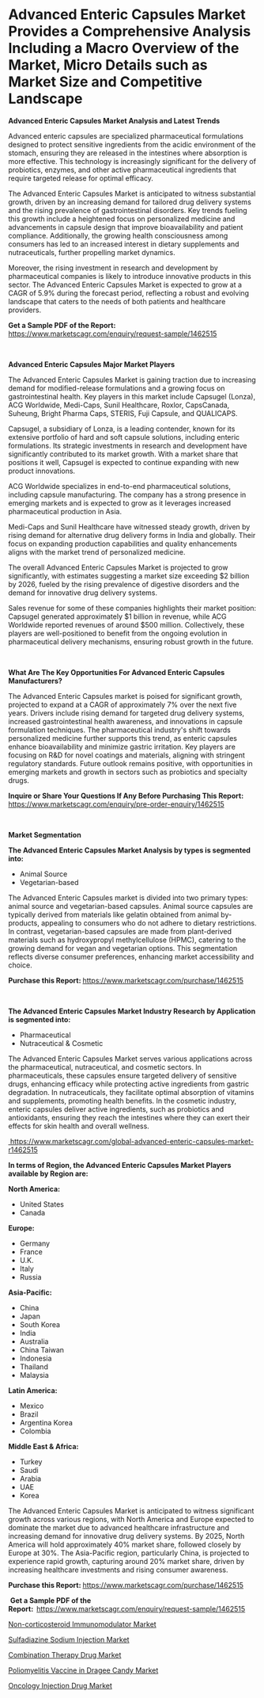 <p><h1>Advanced Enteric Capsules Market Provides a Comprehensive Analysis Including a Macro Overview of the Market, Micro Details such as Market Size and Competitive Landscape</h1></p><p><strong>Advanced Enteric Capsules Market Analysis and Latest Trends</strong></p>
<p><p>Advanced enteric capsules are specialized pharmaceutical formulations designed to protect sensitive ingredients from the acidic environment of the stomach, ensuring they are released in the intestines where absorption is more effective. This technology is increasingly significant for the delivery of probiotics, enzymes, and other active pharmaceutical ingredients that require targeted release for optimal efficacy.</p><p>The Advanced Enteric Capsules Market is anticipated to witness substantial growth, driven by an increasing demand for tailored drug delivery systems and the rising prevalence of gastrointestinal disorders. Key trends fueling this growth include a heightened focus on personalized medicine and advancements in capsule design that improve bioavailability and patient compliance. Additionally, the growing health consciousness among consumers has led to an increased interest in dietary supplements and nutraceuticals, further propelling market dynamics.</p><p>Moreover, the rising investment in research and development by pharmaceutical companies is likely to introduce innovative products in this sector. The Advanced Enteric Capsules Market is expected to grow at a CAGR of 5.9% during the forecast period, reflecting a robust and evolving landscape that caters to the needs of both patients and healthcare providers.</p></p>
<p><strong>Get a Sample PDF of the Report:&nbsp;</strong> <a href="https://www.marketscagr.com/enquiry/request-sample/1462515?utm_campaign=2003&utm_medium=2&utm_source=Github&utm_content=ia&utm_term=09032025&utm_id=advanced-enteric-capsules">https://www.marketscagr.com/enquiry/request-sample/1462515</a></p>
<p>&nbsp;</p>
<p><strong>Advanced Enteric Capsules Major Market Players</strong></p>
<p><p>The Advanced Enteric Capsules Market is gaining traction due to increasing demand for modified-release formulations and a growing focus on gastrointestinal health. Key players in this market include Capsugel (Lonza), ACG Worldwide, Medi-Caps, Sunil Healthcare, Roxlor, CapsCanada, Suheung, Bright Pharma Caps, STERIS, Fuji Capsule, and QUALICAPS. </p><p>Capsugel, a subsidiary of Lonza, is a leading contender, known for its extensive portfolio of hard and soft capsule solutions, including enteric formulations. Its strategic investments in research and development have significantly contributed to its market growth. With a market share that positions it well, Capsugel is expected to continue expanding with new product innovations. </p><p>ACG Worldwide specializes in end-to-end pharmaceutical solutions, including capsule manufacturing. The company has a strong presence in emerging markets and is expected to grow as it leverages increased pharmaceutical production in Asia. </p><p>Medi-Caps and Sunil Healthcare have witnessed steady growth, driven by rising demand for alternative drug delivery forms in India and globally. Their focus on expanding production capabilities and quality enhancements aligns with the market trend of personalized medicine.</p><p>The overall Advanced Enteric Capsules Market is projected to grow significantly, with estimates suggesting a market size exceeding $2 billion by 2026, fueled by the rising prevalence of digestive disorders and the demand for innovative drug delivery systems.</p><p>Sales revenue for some of these companies highlights their market position: Capsugel generated approximately $1 billion in revenue, while ACG Worldwide reported revenues of around $500 million. Collectively, these players are well-positioned to benefit from the ongoing evolution in pharmaceutical delivery mechanisms, ensuring robust growth in the future.</p></p>
<p>&nbsp;</p>
<p><strong>What Are The Key Opportunities For Advanced Enteric Capsules Manufacturers?</strong></p>
<p><p>The Advanced Enteric Capsules market is poised for significant growth, projected to expand at a CAGR of approximately 7% over the next five years. Drivers include rising demand for targeted drug delivery systems, increased gastrointestinal health awareness, and innovations in capsule formulation techniques. The pharmaceutical industry's shift towards personalized medicine further supports this trend, as enteric capsules enhance bioavailability and minimize gastric irritation. Key players are focusing on R&D for novel coatings and materials, aligning with stringent regulatory standards. Future outlook remains positive, with opportunities in emerging markets and growth in sectors such as probiotics and specialty drugs.</p></p>
<p><strong>Inquire or Share Your Questions If Any Before Purchasing This Report:</strong> <a href="https://www.marketscagr.com/enquiry/pre-order-enquiry/1462515?utm_campaign=2003&utm_medium=2&utm_source=Github&utm_content=ia&utm_term=09032025&utm_id=advanced-enteric-capsules">https://www.marketscagr.com/enquiry/pre-order-enquiry/1462515</a></p>
<p>&nbsp;</p>
<p><strong>Market Segmentation</strong></p>
<p><strong>The Advanced Enteric Capsules Market Analysis by types is segmented into:</strong></p>
<p><ul><li>Animal Source</li><li>Vegetarian-based</li></ul></p>
<p><p>The Advanced Enteric Capsules market is divided into two primary types: animal source and vegetarian-based capsules. Animal source capsules are typically derived from materials like gelatin obtained from animal by-products, appealing to consumers who do not adhere to dietary restrictions. In contrast, vegetarian-based capsules are made from plant-derived materials such as hydroxypropyl methylcellulose (HPMC), catering to the growing demand for vegan and vegetarian options. This segmentation reflects diverse consumer preferences, enhancing market accessibility and choice.</p></p>
<p><strong>Purchase this Report:&nbsp;</strong><a href="https://www.marketscagr.com/purchase/1462515?utm_campaign=2003&utm_medium=2&utm_source=Github&utm_content=ia&utm_term=09032025&utm_id=advanced-enteric-capsules">https://www.marketscagr.com/purchase/1462515</a></p>
<p>&nbsp;</p>
<p><strong>The Advanced Enteric Capsules Market Industry Research by Application is segmented into:</strong></p>
<p><ul><li>Pharmaceutical</li><li>Nutraceutical & Cosmetic</li></ul></p>
<p><p>The Advanced Enteric Capsules Market serves various applications across the pharmaceutical, nutraceutical, and cosmetic sectors. In pharmaceuticals, these capsules ensure targeted delivery of sensitive drugs, enhancing efficacy while protecting active ingredients from gastric degradation. In nutraceuticals, they facilitate optimal absorption of vitamins and supplements, promoting health benefits. In the cosmetic industry, enteric capsules deliver active ingredients, such as probiotics and antioxidants, ensuring they reach the intestines where they can exert their effects for skin health and overall wellness.</p></p>
<p><a href="https://www.marketscagr.com/global-advanced-enteric-capsules-market-r1462515?utm_campaign=2003&utm_medium=2&utm_source=Github&utm_content=ia&utm_term=09032025&utm_id=advanced-enteric-capsules">&nbsp;https://www.marketscagr.com/global-advanced-enteric-capsules-market-r1462515</a></p>
<p><strong>In terms of Region, the Advanced Enteric Capsules Market Players available by Region are:</strong></p>
<p>
    <p> <strong> North America: </strong>
        <ul>
            <li>United States</li>
            <li>Canada</li>
        </ul>
        </p> 
    <p> <strong> Europe: </strong>
        <ul>
            <li>Germany</li>
            <li>France</li>
            <li>U.K.</li>
            <li>Italy</li>
            <li>Russia</li>
        </ul>
        </p> 
    <p> <strong> Asia-Pacific: </strong>
        <ul>
            <li>China</li>
            <li>Japan</li>
            <li>South Korea</li>
            <li>India</li>
            <li>Australia</li>
            <li>China Taiwan</li>
            <li>Indonesia</li>
            <li>Thailand</li>
            <li>Malaysia</li>
        </ul>
        </p> 
    <p> <strong> Latin America: </strong>
        <ul>
            <li>Mexico</li>
            <li>Brazil</li>
            <li>Argentina Korea</li>
            <li>Colombia</li>
        </ul>
        </p> 
    <p> <strong> Middle East & Africa: </strong>
        <ul>
            <li>Turkey</li>
            <li>Saudi</li>
            <li>Arabia</li>
            <li>UAE</li>
            <li>Korea</li>
        </ul>
    </p>
    </p>
<p><p>The Advanced Enteric Capsules Market is anticipated to witness significant growth across various regions, with North America and Europe expected to dominate the market due to advanced healthcare infrastructure and increasing demand for innovative drug delivery systems. By 2025, North America will hold approximately 40% market share, followed closely by Europe at 30%. The Asia-Pacific region, particularly China, is projected to experience rapid growth, capturing around 20% market share, driven by increasing healthcare investments and rising consumer awareness.</p></p>
<p><strong>Purchase this Report: </strong><a href="https://www.marketscagr.com/purchase/1462515?utm_campaign=2003&utm_medium=2&utm_source=Github&utm_content=ia&utm_term=09032025&utm_id=advanced-enteric-capsules">https://www.marketscagr.com/purchase/1462515</a></p>
<p>&nbsp;<strong>Get a Sample PDF of the Report:&nbsp;&nbsp;</strong><a href="https://www.marketscagr.com/enquiry/request-sample/1462515?utm_campaign=2003&utm_medium=2&utm_source=Github&utm_content=ia&utm_term=09032025&utm_id=advanced-enteric-capsules">https://www.marketscagr.com/enquiry/request-sample/1462515</a></p>
<p><strong></strong></p>
<p><p><a href="https://github.com/gripeluigstt/Market-Research-Report-List-1/blob/main/non-corticosteroid-immunomodulator-market.md?utm_campaign=2003&utm_medium=2&utm_source=Github&utm_content=ia&utm_term=09032025&utm_id=advanced-enteric-capsules">Non-corticosteroid Immunomodulator Market</a></p><p><a href="https://github.com/syiqvanyo/Market-Research-Report-List-1/blob/main/sulfadiazine-sodium-injection-market.md?utm_campaign=2003&utm_medium=2&utm_source=Github&utm_content=ia&utm_term=09032025&utm_id=advanced-enteric-capsules">Sulfadiazine Sodium Injection Market</a></p><p><a href="https://github.com/minakibanov/Market-Research-Report-List-1/blob/main/combination-therapy-drug-market.md?utm_campaign=2003&utm_medium=2&utm_source=Github&utm_content=ia&utm_term=09032025&utm_id=advanced-enteric-capsules">Combination Therapy Drug Market</a></p><p><a href="https://github.com/warshatulang0/Market-Research-Report-List-1/blob/main/poliomyelitis-vaccine-in-dragee-candy-market.md?utm_campaign=2003&utm_medium=2&utm_source=Github&utm_content=ia&utm_term=09032025&utm_id=advanced-enteric-capsules">Poliomyelitis Vaccine in Dragee Candy Market</a></p><p><a href="https://github.com/yepezkommakp/Market-Research-Report-List-1/blob/main/oncology-injection-drug-market.md?utm_campaign=2003&utm_medium=2&utm_source=Github&utm_content=ia&utm_term=09032025&utm_id=advanced-enteric-capsules">Oncology Injection Drug Market</a></p></p>